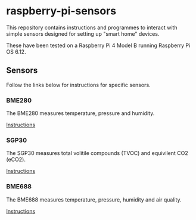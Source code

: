 # raspberry-pi-sensors #

This repository contains instructions and programmes to interact with simple sensors designed for setting up "smart home" devices.

These have been tested on a Raspberry Pi 4 Model B running Raspberry Pi OS 6.12.

## Sensors ##

Follow the links below for instructions for specific sensors.

### BME280 ###

The BME280 measures temperature, pressure and humidity.

[Instructions](bme280/bme280.md)

### SGP30 ###

The SGP30 measures total volitile compounds (TVOC) and equivilent CO2 (eCO2).

[Instructions](sgp30/sgp30.md)

### BME688  ###

The BME688 measures temperature, pressure, humidity and air quality.

[Instructions](bme688/bme280.md)
